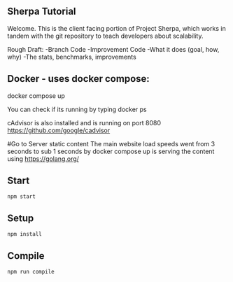 Sherpa Tutorial
---

Welcome. This is the client facing portion of Project Sherpa, which works
in tandem with the git repository to teach developers about scalability.

Rough Draft:
-Branch Code
-Improvement Code
-What it does (goal, how, why)
-The stats, benchmarks, improvements


Docker - uses docker compose:
---

docker compose up

You can check if its running by typing
docker ps

cAdvisor is also installed and is running on port 8080
https://github.com/google/cadvisor

#Go to Server static content
The main website load speeds went from 3 seconds to sub 1 seconds by
docker compose up is serving the content using https://golang.org/



Start
---

```
npm start
```

Setup
---

```
npm install
```

Compile
---

```
npm run compile
```
